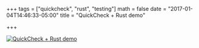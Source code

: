 +++
tags = ["quickcheck", "rust", "testing"]
math = false
date = "2017-01-04T14:46:33-05:00"
title = "QuickCheck + Rust demo"

+++


[![QuickCheck + Rust demo](http://i.imgur.com/eKamCk4.png)](https://vimeo.com/177578682)